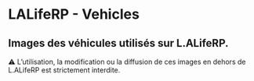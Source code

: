 # LALifeRP - Vehicles

## Images des véhicules utilisés sur L.ALifeRP.

⚠️ L’utilisation, la modification ou la diffusion de ces images en dehors de L.ALifeRP est strictement interdite.
